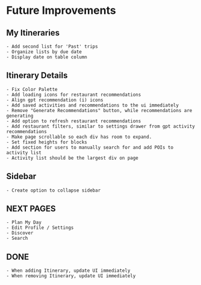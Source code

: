 # Future Improvements

## My Itineraries

    - Add second list for 'Past' trips
    - Organize lists by due date
    - Display date on table column

## Itinerary Details

    - Fix Color Palette
    - Add loading icons for restaurant recommendations
    - Align gpt recommendation (i) icons
    - Add saved activities and recommendations to the ui immediately
    - Remove "Generate Recommendations" button, while recommendations are generating
    - Add option to refresh restaurant recommendations
    - Add restaurant filters, similar to settings drawer from gpt activity recommendations
    - Make page scrollable so each div has room to expand.
    - Set fixed heights for blocks
    - Add section for users to manually search for and add POIs to activity list
    - Activity list should be the largest div on page

## Sidebar

    - Create option to collapse sidebar

## NEXT PAGES

    - Plan My Day
    - Edit Profile / Settings
    - Discover
    - Search

## DONE

    - When adding Itinerary, update UI immediately
    - When removing Itinerary, update UI immediately
